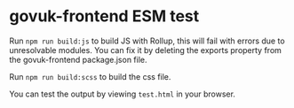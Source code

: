 # govuk-frontend ESM test

Run `npm run build:js` to build JS with Rollup, this will fail with errors due to unresolvable modules. You can fix it by deleting the exports property from the govuk-frontend package.json file.

Run `npm run build:scss` to build the css file.

You can test the output by viewing `test.html` in your browser.
